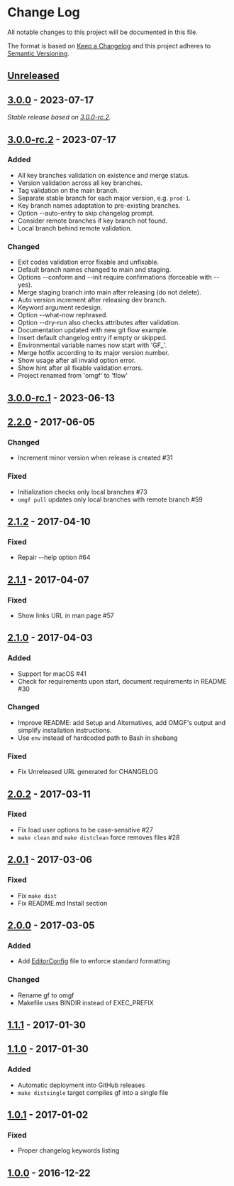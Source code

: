# Change Log
All notable changes to this project will be documented in this file.

The format is based on [Keep a Changelog](http://keepachangelog.com/)
and this project adheres to [Semantic Versioning](http://semver.org/).

## [Unreleased]

## [3.0.0] - 2023-07-17

_Stable release based on [3.0.0-rc.2]._

## [3.0.0-rc.2] - 2023-07-17

### Added
 - All key branches validation on existence and merge status.
 - Version validation across all key branches.
 - Tag validation on the main branch.
 - Separate stable branch for each major version, e.g. `prod-1`.
 - Key branch names adaptation to pre-existing branches.
 - Option --auto-entry to skip changelog prompt.
 - Consider remote branches if key branch not found.
 - Local branch behind remote validation.

### Changed
 - Exit codes validation error fixable and unfixable.
 - Default branch names changed to main and staging.
 - Options --conform and --init require confirmations (forceable with --yes).
 - Merge staging branch into main after releasing (do not delete).
 - Auto version increment after releasing dev branch.
 - Keyword argument redesign.
 - Option --what-now rephrased.
 - Option --dry-run also checks attributes after validation.
 - Documentation updated with new git flow example.
 - Insert default changelog entry if empty or skipped.
 - Environmental variable names now start with 'GF_'.
 - Merge hotfix according to its major version number.
 - Show usage after all invalid option error.
 - Show hint after all fixable validation errors.
 - Project renamed from 'omgf' to 'flow'

## [3.0.0-rc.1] - 2023-06-13

## [2.2.0] - 2017-06-05
### Changed
 - Increment minor version when release is created #31
 
### Fixed
 - Initialization checks only local branches #73
 - `omgf pull` updates only local branches with remote branch #59

## [2.1.2] - 2017-04-10
### Fixed
 - Repair --help option #64

## [2.1.1] - 2017-04-07
### Fixed
 - Show links URL in man page #57

## [2.1.0] - 2017-04-03
### Added
 - Support for macOS #41
 - Check for requirements upon start, document requirements in README #30

### Changed
 - Improve README: add Setup and Alternatives, add OMGF's output and simplify installation instructions.
 - Use `env` instead of hardcoded path to Bash in shebang

### Fixed
 - Fix Unreleased URL generated for CHANGELOG

## [2.0.2] - 2017-03-11
### Fixed
 - Fix load user options to be case-sensitive #27
 - `make clean` and `make distclean` force removes files #28

## [2.0.1] - 2017-03-06
### Fixed
 - Fix `make dist`
 - Fix README.md Install section

## [2.0.0] - 2017-03-05

### Added
 - Add [EditorConfig](http://editorconfig.org/) file to enforce standard formatting

### Changed
 - Rename gf to omgf
 - Makefile uses BINDIR instead of EXEC_PREFIX

## [1.1.1] - 2017-01-30

## [1.1.0] - 2017-01-30
### Added
 - Automatic deployment into GitHub releases
 - `make distsingle` target compiles gf into a single file

## [1.0.1] - 2017-01-02
### Fixed
 - Proper changelog keywords listing

## [1.0.0] - 2016-12-22

[Unreleased]: https://https://github.com/internetguru/flow/compare/staging...dev
[3.0.0]: https://https://github.com/internetguru/flow/compare/v2.2.0...v3.0.0
[3.0.0-rc.2]: https://github.com/internetguru/flow/releases/tag/v2.2.0
[3.0.0-rc.1]: https://github.com/internetguru/flow/releases/tag/v2.2.0
[2.2.0]: https://github.com/internetguru/flow/compare/v2.1.2...v2.2.0
[2.1.2]: https://github.com/internetguru/flow/compare/v2.1.1...v2.1.2
[2.1.1]: https://github.com/internetguru/flow/compare/v2.1.0...v2.1.1
[2.1.0]: https://github.com/internetguru/flow/compare/v2.0.2...v2.1.0
[2.0.2]: https://github.com/internetguru/flow/compare/v2.0.1...v2.0.2
[2.0.1]: https://github.com/internetguru/flow/compare/v2.0.0...v2.0.1
[2.0.0]: https://github.com/internetguru/flow/compare/v1.1.1...v2.0.0
[1.1.1]: https://github.com/internetguru/flow/compare/v1.1.0...v1.1.1
[1.1.0]: https://github.com/internetguru/flow/compare/v1.0.1...v1.1.0
[1.0.1]: https://github.com/internetguru/flow/compare/v1.0.0...v1.0.1
[1.0.0]: https://github.com/internetguru/flow/compare/v0.0.0...v1.0.0
